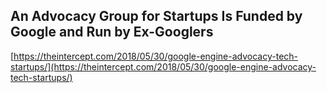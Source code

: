 ## An Advocacy Group for Startups Is Funded by Google and Run by Ex-Googlers
  
  [https://theintercept.com/2018/05/30/google-engine-advocacy-tech-startups/](https://theintercept.com/2018/05/30/google-engine-advocacy-tech-startups/)